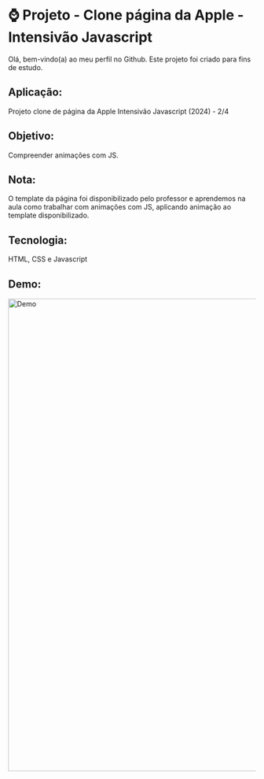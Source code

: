 # ⌚ Projeto - Clone página da Apple - Intensivão Javascript
Olá, bem-vindo(a) ao meu perfil no Github.
Este projeto foi criado para fins de estudo.

## Aplicação:
Projeto clone de página da Apple
Intensivão Javascript (2024) - 2/4

## Objetivo:
Compreender animações com JS.

## Nota:
O template da página foi disponibilizado pelo professor e aprendemos na aula como trabalhar com animações com JS, aplicando animação ao template disponibilizado.

## Tecnologia:
HTML, CSS e Javascript

## Demo:
<img width="960" alt="Demo" src="https://github.com/raquelbarra/audio-book-js/assets/8225317/72db462e-5da9-4ce2-a938-e55990440952">
